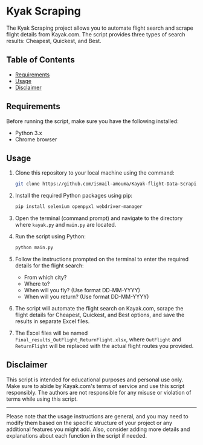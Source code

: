 
# Kyak Scraping

The Kyak Scraping project allows you to automate flight search and scrape flight details from Kayak.com. The script provides three types of search results: Cheapest, Quickest, and Best.

## Table of Contents
- [Requirements](#requirements)
- [Usage](#usage)
- [Disclaimer](#disclaimer)

## Requirements

Before running the script, make sure you have the following installed:

- Python 3.x
- Chrome browser

## Usage

1. Clone this repository to your local machine using the command:

   ```bash
   git clone https://github.com/ismail-amouma/Kayak-flight-Data-Scraping.git
   ```

2. Install the required Python packages using pip:

   ```bash
   pip install selenium openpyxl webdriver-manager
   ```

3. Open the terminal (command prompt) and navigate to the directory where `kayak.py` and `main.py` are located.

4. Run the script using Python:

   ```bash
   python main.py
   ```

5. Follow the instructions prompted on the terminal to enter the required details for the flight search:

   - From which city?
   - Where to?
   - When will you fly? (Use format DD-MM-YYYY)
   - When will you return? (Use format DD-MM-YYYY)

6. The script will automate the flight search on Kayak.com, scrape the flight details for Cheapest, Quickest, and Best options, and save the results in separate Excel files.

7. The Excel files will be named `Final_results_OutFlight_ReturnFlight.xlsx`, where `OutFlight` and `ReturnFlight` will be replaced with the actual flight routes you provided.

## Disclaimer

This script is intended for educational purposes and personal use only. Make sure to abide by Kayak.com's terms of service and use this script responsibly. The authors are not responsible for any misuse or violation of terms while using this script.

---

Please note that the usage instructions are general, and you may need to modify them based on the specific structure of your project or any additional features you might add. Also, consider adding more details and explanations about each function in the script if needed.
```

